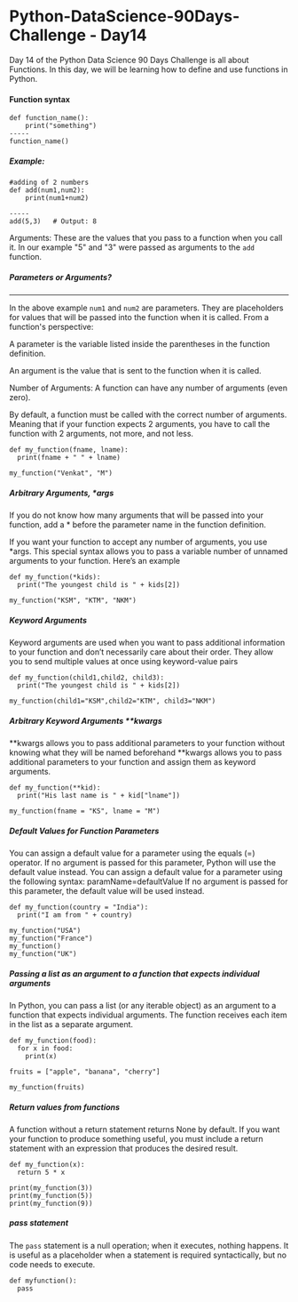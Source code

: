 # Python-DataScience-90Days-Challenge - Day14

Day 14 of the Python Data Science 90 Days Challenge is all about Functions. In this day, we will be learning how to define and use functions in Python.

#### Function syntax
```
def function_name():
    print("something")
-----
function_name()

```
##### Example:
```
#adding of 2 numbers
def add(num1,num2):
    print(num1+num2)

-----
add(5,3)   # Output: 8
```

Arguments: These are the values that you pass to a function when you call it. In our example "5" and "3" were passed as arguments to the `add` function.

##### Parameters or Arguments? 
---------------------------
In the above example `num1` and `num2` are parameters. They are placeholders for values that will be passed into the function when it is called.
From a function's perspective:

A parameter is the variable listed inside the parentheses in the function definition.

An argument is the value that is sent to the function when it is called.

Number of Arguments: A function can have any number of arguments (even zero).

By default, a function must be called with the correct number of arguments. Meaning that if your function expects 2 arguments, you have to call the function with 2 arguments, not more, and not less.
```
def my_function(fname, lname):
  print(fname + " " + lname)

my_function("Venkat", "M")
```
##### Arbitrary Arguments, *args
If you do not know how many arguments that will be passed into your function, add a * before the parameter name in the function definition.

If you want your function to accept any number of arguments, you use *args. This special syntax allows you to pass a variable number of unnamed arguments to your function. Here’s an example
```
def my_function(*kids):
  print("The youngest child is " + kids[2])

my_function("KSM", "KTM", "NKM")

```
##### Keyword Arguments
Keyword arguments are used when you want to pass additional information to your function and don’t  necessarily care about their order. They allow you to send multiple values at once using keyword-value pairs
```
def my_function(child1,child2, child3):
  print("The youngest child is " + kids[2])

my_function(child1="KSM",child2="KTM", child3="NKM")

```
##### Arbitrary Keyword Arguments **kwargs
**kwargs allows you to pass additional parameters to your function without knowing what they will be named beforehand **kwargs allows you to pass additional parameters to your function and assign them as keyword arguments.   

```
def my_function(**kid):
  print("His last name is " + kid["lname"])

my_function(fname = "KS", lname = "M")
```

##### Default Values for Function Parameters
You can assign a default value for a parameter using the equals (=) operator. If no argument is passed for this parameter, Python will use the default value instead.
You can assign a default value for a parameter using the following syntax: paramName=defaultValue
If no argument is passed for this parameter, the default value will be used instead.

```
def my_function(country = "India"):
  print("I am from " + country)

my_function("USA")
my_function("France")
my_function()
my_function("UK")
```
##### Passing a list  as an argument to a function that expects individual arguments
In Python, you can pass a list (or any iterable object) as an argument to a function that expects individual arguments. The function receives each item in the list as a separate argument.

```
def my_function(food):
  for x in food:
    print(x)

fruits = ["apple", "banana", "cherry"]

my_function(fruits)
```

##### Return values from functions 
A function without a return statement returns None by default. If you want your function to produce something useful, you must include a return statement with an expression that produces the desired result.
```
def my_function(x):
  return 5 * x

print(my_function(3))
print(my_function(5))
print(my_function(9))
```
##### pass statement
The `pass` statement is a null operation; when it executes, nothing happens. It is useful as a placeholder when a statement is required syntactically, but no code needs to execute.
```
def myfunction():
  pass
```